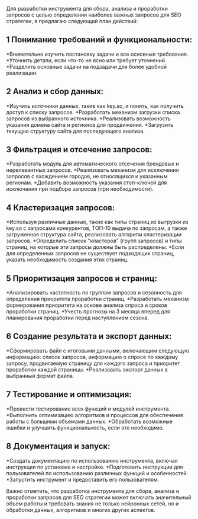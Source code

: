 Для разработки инструмента для сбора, анализа и проработки запросов с целью определения наиболее важных запросов для SEO стратегии, я предлагаю следующий план действий:

## 1 Понимание требований и функциональности:

*Внимательно изучить постановку задачи и все основные требования.
*Уточнить детали, если что-то не ясно или требует уточнений.
*Разделить основные задачи на подзадачи для более удобной реализации.

## 2 Анализ и сбор данных:

*Изучить источники данных, такие как key.so, и понять, как получить доступ к списку запросов.
*Разработать механизм загрузки списка запросов из выбранного источника.
*Реализовать возможность указания домена сайта и регионов для продвижения.
*Загрузить текущую структуру сайта для последующего анализа.

## 3 Фильтрация и отсечение запросов:

*Разработать модуль для автоматического отсечения брендовых и нерелевантных запросов.
*Реализовать механизм для исключения запросов с вхождением городов, не относящихся к указанным регионам.
*Добавить возможность указания стоп-ключей для исключения при подборе запросов (при необходимости).

## 4 Кластеризация запросов:

*Используя различные данные, такие как типы страниц из выгрузки из key.so с запросами конкурентов, ТОП-10 выдача по запросам, а также загруженная структура сайта, реализовать алгоритм кластеризации запросов.
*Определить список "кластеров" (групп запросов) и типы страниц, на которые эти запросы должны быть распределены.
*Если для определенных запросов не существует подходящих страниц, указать необходимость создания этих страниц.

## 5 Приоритизация запросов и страниц:

*Анализировать частотность по группам запросов и сезонность для определения приоритета проработки страниц.
*Разработать механизм формирования приоритета на основе анализа спроса и сроков проработки страниц.
*Учесть прогнозы на 3 месяца вперед для планирования проработки перед наступлением сезона.

## 6 Создание результата и экспорт данных:

*Сформировать файл с итоговыми данными, включающим следующую информацию: список запросов, информацию о спросе по каждому запросу, продвигаемую страницу для каждого запроса и приоритет проработки каждой страницы.
*Реализовать экспорт данных в выбранный формат файла.

## 7 Тестирование и оптимизация:

*Провести тестирование всех функций и модулей инструмента.
*Выполнить оптимизацию алгоритмов и процессов для обеспечения работы с большими объемами данных.
*Обработать возможные ошибки и улучшить функциональность, если это необходимо.

## 8 Документация и запуск:

*Создать документацию по использованию инструмента, включая инструкции по установке и настройке.
*Подготовить инструкции для пользователей по использованию различных функций и особенностей.
*Запустить инструмент и предоставить его пользователям.

Важно отметить, что разработка инструмента для сбора, анализа и проработки запросов для SEO стратегии может включать значительный объем работы и требовать знания не только нейронных сетей, но и обработки данных, алгоритмов и многих других аспектов.
